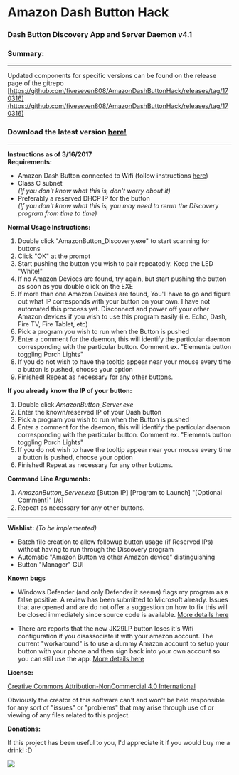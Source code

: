 Amazon Dash Button Hack 
=======================
### Dash Button Discovery App and Server Daemon v4.1


### Summary: 
------------
Updated components for specific versions can be found on the release page of the gitrepo
[https://github.com/fiveseven808/AmazonDashButtonHack/releases/tag/170316](https://github.com/fiveseven808/AmazonDashButtonHack/releases/tag/170316)


### Download the latest version [here!](https://github.com/fiveseven808/AmazonDashButtonHack/releases/download/170316/AmazonButton_Discovery_170316.zip)  


-----------------------------------------------------
**Instructions as of 3/16/2017**  
**Requirements:**  

  * Amazon Dash Button connected to Wifi (follow instructions [here](http://www.instructables.com/id/Amazon-Dash-Button-Hack/))  
  * Class C subnet  
    *(If you don't know what this is, don't worry about it)*
  * Preferably a reserved DHCP IP for the button  
    *(If you don't know what this is, you may need to rerun the Discovery program from time to time)*

	
**Normal Usage Instructions:**

  1. Double click "AmazonButton_Discovery.exe" to start scanning for buttons
  2. Click "OK" at the prompt
  3. Start pushing the button you wish to pair repeatedly. Keep the LED "White!"
  4. If no Amazon Devices are found, try again, but start pushing the button as soon as you double click on the EXE
  5. If more than one Amazon Devices are found, You'll have to go and figure out what IP corresponds with your button on your own. I have not automated this process yet. Disconnect and power off your other Amazon devices if you wish to use this program easily (i.e. Echo, Dash, Fire TV, Fire Tablet, etc) 
  6. Pick a program you wish to run when the Button is pushed
  7. Enter a comment for the daemon, this will identify the particular daemon corresponding with the particular button. Comment ex. "Elements button toggling Porch Lights" 
  8. If you do not wish to have the tooltip appear near your mouse every time a button is pushed, choose your option
  9. Finished! Repeat as necessary for any other buttons. 


**If you already know the IP of your button:**

  1. Double click *AmazonButton_Server.exe*
  2. Enter the known/reserved IP of your Dash button 
  3. Pick a program you wish to run when the Button is pushed
  4. Enter a comment for the daemon, this will identify the particular daemon corresponding with the particular button. Comment ex. "Elements button toggling Porch Lights" 
  5. If you do not wish to have the tooltip appear near your mouse every time a button is pushed, choose your option
  6. Finished! Repeat as necessary for any other buttons. 


**Command Line Arguments:**

  1. *AmazonButton_Server.exe* [Button IP] [Program to Launch] "[Optional Comment]" [/s]
  2. Repeat as necessary for any other buttons. 

-----------------------------------------------------


**Wishlist:** *(To be implemented)*

  * Batch file creation to allow followup button usage (if Reserved IPs) without having to run through the Discovery program
  * Automatic "Amazon Button vs other Amazon device" distinguishing
  * Button "Manager" GUI 

**Known bugs**

  * Windows Defender (and only Defender it seems) flags my program as a false positive. A review has been submitted to Microsoft already. Issues that are opened and are do not offer a suggestion on how to fix this will be closed immediately since source code is available. [More details here](https://github.com/fiveseven808/AmazonDashButtonHack/issues/1)

  * There are reports that the new JK29LP button loses it's Wifi configuration if you disassociate it with your amazon account. The current "workaround" is to use a dummy Amazon account to setup your button with your phone and then sign back into your own account so you can still use the app. [More details here](https://github.com/fiveseven808/AmazonDashButtonHack/issues/3)

**License:** 

[Creative Commons Attribution-NonCommercial 4.0 International ](https://creativecommons.org/licenses/by-nc/4.0/)  

Obviously the creator of this software can't and won't be held responsible for any sort of "issues" or "problems" that may arise through use of or viewing of any files related to this project. 

**Donations:**

If this project has been useful to you, I'd appreciate it if you would buy me a drink! :D 

[![](https://www.paypalobjects.com/en_US/i/btn/btn_donateCC_LG.gif)](https://www.paypal.com/cgi-bin/webscr?cmd=_s-xclick&hosted_button_id=7V4SEHWVDNQL6)